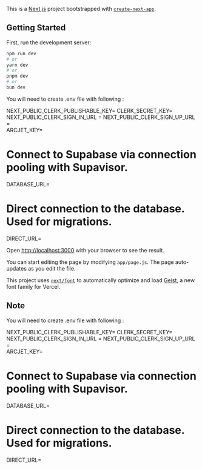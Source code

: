 This is a [Next.js](https://nextjs.org) project bootstrapped with [`create-next-app`](https://github.com/vercel/next.js/tree/canary/packages/create-next-app).

## Getting Started

First, run the development server:

```bash
npm run dev
# or
yarn dev
# or
pnpm dev
# or
bun dev
```
You will need to create .env file with following :

NEXT_PUBLIC_CLERK_PUBLISHABLE_KEY=
CLERK_SECRET_KEY=
NEXT_PUBLIC_CLERK_SIGN_IN_URL =
NEXT_PUBLIC_CLERK_SIGN_UP_URL =    
ARCJET_KEY=
# Connect to Supabase via connection pooling with Supavisor.
DATABASE_URL=
# Direct connection to the database. Used for migrations.
DIRECT_URL=
        

Open [http://localhost:3000](http://localhost:3000) with your browser to see the result.

You can start editing the page by modifying `app/page.js`. The page auto-updates as you edit the file.

This project uses [`next/font`](https://nextjs.org/docs/app/building-your-application/optimizing/fonts) to automatically optimize and load [Geist](https://vercel.com/font), a new font family for Vercel.

## Note 
You will need to create .env file with following :

NEXT_PUBLIC_CLERK_PUBLISHABLE_KEY=
CLERK_SECRET_KEY=
NEXT_PUBLIC_CLERK_SIGN_IN_URL =
NEXT_PUBLIC_CLERK_SIGN_UP_URL =    
ARCJET_KEY=
# Connect to Supabase via connection pooling with Supavisor.
DATABASE_URL=
# Direct connection to the database. Used for migrations.
DIRECT_URL=

